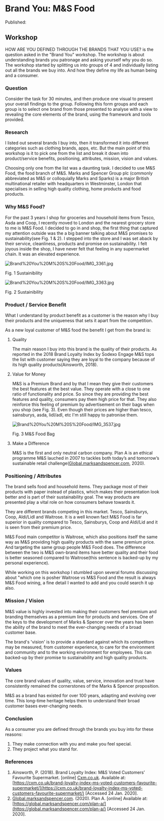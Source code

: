 # Brand You: M&S Food

Published:

## Workshop

HOW ARE YOU DEFINED THROUGH THE BRANDS THAT YOU USE? is the question asked in the "Brand You" workshop. The workshop is about understanding brands you patronage and asking yourself why you do so. The workshop started by splitting us into groups of 4 and individually listing out all the brands we buy into. And how they define my life as human being and a consumer.

### Question

Consider the task for 30 minutes, and then produce one visual to present your
overall findings to the group. Following this form groups and each group is to
select one brand from those presented to analyse with a view to revealing the
core elements of the brand, using the framework and tools provided.

### Research

I listed out several brands I buy into, then it transformed it into different categories such as clothing brands, apps, etc. But the main point of this workshop is it to pick one from the list and break it down into product/service benefits, positioning, attributes, mission, vision and values.

Choosing only one from the list was a daunting task. I decided to use M&S Food, the food branch of M&S. Marks and Spencer Group plc (commonly abbreviated as M&S or colloquially Marks and Sparks) is a major British multinational retailer with headquarters in Westminster, London that specialises in selling high quality clothing, home products and food products. 

### Why M&S Food?

For the past 3 years I shop for groceries and household items from Tesco, Asda and Coop, I recently moved to London and the nearest grocery store to me is M&S Food. I decided to go in and shop, the first thing that captured my attention outside was the a big banner talking about M&S promises to sustainability(see Fig. 1 & 2). I stepped into the store and I was set aback by their service, cleanliness, products and promise on sustainability. I felt joyous inside the shop, I have never felt that feeling in any supermarket chain. It was an elevated experience.

![Brand%20You%20M%20S%20Food/IMG_3361.jpg](Brand%20You%20M%20S%20Food/IMG_3361.jpg)

Fig.  1 Sustainibility

![Brand%20You%20M%20S%20Food/IMG_3363.jpg](Brand%20You%20M%20S%20Food/IMG_3363.jpg)

Fig.  2 Sustainibility

### Product / Service Benefit

What I understand by product benefit as a customer is the reason why I buy their products and the uniqueness that sets it apart from the competition.

As a new loyal customer of M&S food the benefit I get from the brand is:

1. Quality

    The main reason I buy into this brand is the quality of their products. As reported in the 2018 Brand Loyalty Index by Sodexo Engage M&S tops the list with customer saying they are loyal to the company because of its high quality products(Ainsworth, 2018). 

2. Value for Money

    M&S is a Premium Brand and by that I mean they give their customers the best features at the best value. They operate with a close to one ratio of functionality and price. So since they are providing the best features and quality, consumers pay them high price for that. They also reinforce this feeling of premium by advertisement on their bags when you shop (see Fig. 3). Even though their prices are higher than tesco, sainsburys, asda, lidl/adl, etc I'm still happy to patronise them. 

    ![Brand%20You%20M%20S%20Food/IMG_3537.jpg](Brand%20You%20M%20S%20Food/IMG_3537.jpg)

    Fig. 3 M&S Food Bag

3. Make a Difference

    M&S is the first and only neutral carbon company. Plan A is an ethical programme M&S lauched in 2007 to tackles both today’s and tomorrow’s sustainable retail challenge([Global.marksandspencer.com](http://global.marksandspencer.com/), 2020).

### Positioning / Attributes

The brand sells food and household items. They package most of their products with paper instead of plastics, which makes their presentation look better and is part of their sustainability goal. The way products are presented play a vital role on how consumers behave towards it.

They are different brands competing in this market. Tesco, Sainsburys, Coop, Aldi/Lidl and Waitrose. It is a well known fact M&S Food is far superior in quality compared to Tesco, Sainsburys, Coop and Aldi/Lid and it is seen from their premium price. 

M&S Food main competitor is Waitrose, which also positions itself the same way as M&S providing high quality products with the same premium price. And targeting the same group people M&S Food does. The difference between the two is M&S own-brand items have better quality and their food is better seasoned compared to Waitrose(this sentence is backed-up by my personal experience). 

While working on this workshop I stumbled upon several forums discussing about "which one is posher  Waitrose vs M&S Food and the result is always M&S Food wining, a fine detail I wanted to add and you could search it up also.

### Mission / Vision

M&S value is highly invested into making their customers feel premium and branding themselves as a premium line for products and services. One of the keys to the development of Marks & Spencer over the years has been the ability of the brand to meet the ever-changing needs of a broad customer base. 

The brand's 'vision' is to provide a standard against which its competitors may be measured, from customer experience, to care for the environment and community and to the working environment for employees. This can backed-up by their promise to sustainability and high quality products.

### Values

The core brand values of quality, value, service, innovation and trust have consistently remained the cornerstones of the Marks & Spencer proposition. 

M&S as a brand has existed for over 100 years, adapting and evolving over time. This long-time heritage helps them to understand their broad customer bases ever-changing needs.

### Conclusion

As a consumer you are defined through the brands you buy into for these reasons: 

1. They make connection with you and make you feel special.
2. They project what you stand for.

### References

1. Ainsworth, P. (2018). Brand Loyalty Index: M&S Voted Customers’ Favourite Supermarket. [online] [Cxm.co.uk](http://cxm.co.uk/). Available at: [https://cxm.co.uk/brand-loyalty-index-ms-voted-customers-favourite-supermarket/](https://cxm.co.uk/brand-loyalty-index-ms-voted-customers-favourite-supermarket/) [Accessed 24 Jan. 2020].
2. [Global.marksandspencer.com](http://global.marksandspencer.com/). (2020). Plan A. [online] Available at: [https://global.marksandspencer.com/plan-a/](https://global.marksandspencer.com/plan-a/) [Accessed 24 Jan. 2020].
